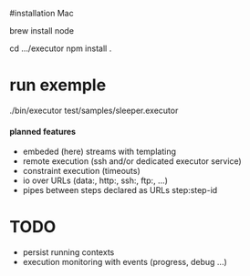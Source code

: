 
#installation Mac

brew install node

cd .../executor
npm install .

# run exemple

./bin/executor test/samples/sleeper.executor

#### planned features
- embeded (here) streams with templating
- remote execution (ssh and/or dedicated executor service)
- constraint execution (timeouts)
- io over URLs (data:, http:, ssh:, ftp:, ...)
- pipes between steps declared as URLs step:step-id

# TODO
- persist running contexts
- execution monitoring with events (progress, debug ...) 
